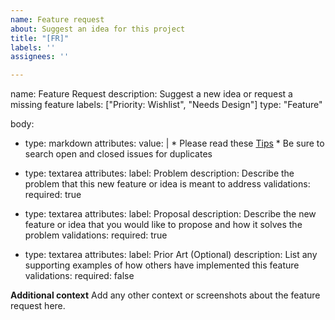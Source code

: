 ```yaml
---
name: Feature request
about: Suggest an idea for this project
title: "[FR]"
labels: ''
assignees: ''

---
```


name: Feature Request
description: Suggest a new idea or request a missing feature
labels: ["Priority: Wishlist", "Needs Design"]
type: "Feature"

body:
  - type: markdown
    attributes:
      value: |
          * Please read these [Tips](https://docs.elementary.io/contributor-guide/feedback/creating-feature-requests)
          * Be sure to search open and closed issues for duplicates

  - type: textarea
    attributes:
      label: Problem
      description: Describe the problem that this new feature or idea is meant to address
    validations:
      required: true

  - type: textarea
    attributes:
      label: Proposal
      description: Describe the new feature or idea that you would like to propose and how it solves the problem
    validations:
      required: true

  - type: textarea
    attributes:
      label: Prior Art (Optional)
      description: List any supporting examples of how others have implemented this feature
    validations:
      required: false

**Additional context**
Add any other context or screenshots about the feature request here.
